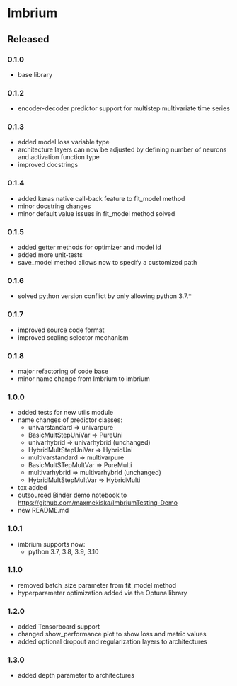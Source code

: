 # Imbrium

## Released

### 0.1.0

- base library

### 0.1.2

- encoder-decoder predictor support for multistep multivariate time series

### 0.1.3

- added model loss variable type
- architecture layers can now be adjusted by defining number of neurons and
activation function type
- improved docstrings

### 0.1.4

- added keras native call-back feature to fit_model method
- minor docstring changes
- minor default value issues in fit_model method solved

### 0.1.5

- added getter methods for optimizer and model id
- added more unit-tests
- save_model method allows now to specify a customized path

### 0.1.6

- solved python version conflict by only allowing python 3.7.*

### 0.1.7

- improved source code format
- improved scaling selector mechanism

### 0.1.8

- major refactoring of code base
- minor name change from Imbrium to imbrium

### 1.0.0

- added tests for new utils module
- name changes of predictor classes:
  - univarstandard => univarpure
  - BasicMultStepUniVar => PureUni
  - univarhybrid => univarhybrid (unchanged)
  - HybridMultStepUniVar => HybridUni
  - multivarstandard => multivarpure
  - BasicMultSTepMultVar => PureMulti
  - multivarhybrid => multivarhybrid (unchanged)
  - HybridMultStepMultVar => HybridMulti
- tox added
- outsourced Binder demo notebook to https://github.com/maxmekiska/ImbriumTesting-Demo
- new README.md

### 1.0.1

- imbrium supports now:
  - python 3.7, 3.8, 3.9, 3.10

### 1.1.0

- removed batch_size parameter from fit_model method
- hyperparameter optimization added via the Optuna library


### 1.2.0

- added Tensorboard support
- changed show_performance plot to show loss and metric values
- added optional dropout and regularization layers to architectures

### 1.3.0

- added depth parameter to architectures